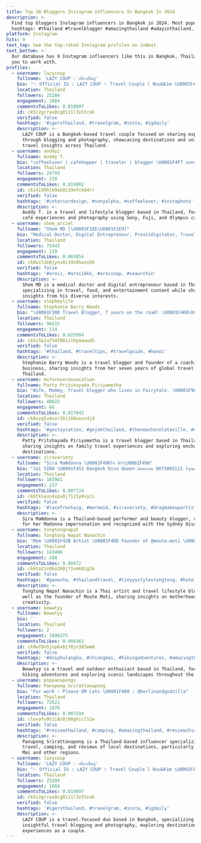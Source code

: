 ```yaml
---
title: Top 10 Bloggers Instagram Influencers In Bangkok In 2024
description: >-
  Find top bloggers Instagram influencers in Bangkok in 2024. Most popular
  hashtags: #thailand #travelblogger #amazingthailand #adayinthailand.
platform: Instagram
hits: 9
text_top: See the top-rated Instagram profiles on inBeat.
text_bottom: >-
  Our database has 9 Instagram influencers like this in Bangkok, Thailand for
  you to work with.
profiles:
  - username: lazycoup
    fullname: 'LAZY COUP : เที่ยวเป็นคู่'
    bio: "✨ Official IG : LAZY COUP ✨ Travel Couple l Nuu&Kim \U0001F4CD Bangkok Based l Blogger l Photographer E-mail: lazycoup@gmail.com"
    location: Thailand
    followers: 25284
    engagement: 1084
    commentsToLikes: 0.019897
    id: ck5c2grrax8cg0i11l3x5tcok
    verified: false
    hashtags: '#igersthailand, #travelgram, #insta, #igdaily'
    description: >-
      LAZY COUP is a Bangkok-based travel couple focused on sharing experiences
      through blogging and photography, showcasing destinations and unique
      travel insights across Thailand.
  - username: aoddyz
    fullname: Aoddy T.
    bio: "coffeelover | cafehopper | traveler | blogger \U0001F4F7 sony | fuji | olympus bangkok | thailand \U0001F1F9\U0001F1ED ☕️\U0001F964\U0001F370\U0001F33F\U0001F3A7\U0001F4F8"
    location: Thailand
    followers: 24793
    engagement: 220
    commentsToLikes: 0.019002
    id: ck14i99hle9ak0i19nfck04rr
    verified: false
    hashtags: '#interiordesign, #sonyalpha, #coffeelover, #instaphoto'
    description: >-
      Aoddy T. is a travel and lifestyle blogger based in Thailand, focusing on
      café experiences and photography using Sony, Fuji, and Olympus cameras.
  - username: shem_arciel
    fullname: "Shem MD [\U0001F1EE\U0001F1E9]"
    bio: "Medical Doctor, Digital Entrepreneur, Prestidigitator, Travel & Food Blogger, Musician, Cinephile, LFC Kopites! \U0001F4CD: Bangkok ⬇️Latest YouTube Video⬇️"
    location: Thailand
    followers: 75443
    engagement: 119
    commentsToLikes: 0.065054
    id: ck0w1lob8jynv0i19n8hwzo56
    verified: false
    hashtags: '#aroii, #aroiibkk, #aroisnap, #seaurchin'
    description: >-
      Shem MD is a medical doctor and digital entrepreneur based in Thailand,
      specializing in travel, food, and entertainment content while sharing
      insights from his diverse interests.
  - username: stephmylife
    fullname: Stephanie Barry Woods
    bio: "\U0001F30D Travel Blogger, 7 years on the road! \U0001F469\U0001F3FC‍\U0001F4BB Founder of @smltb_coaching \U0001F4CDBangkok Next stop: India Check out my blog\U0001F447\U0001F3FC"
    location: Thailand
    followers: 98415
    engagement: 114
    commentsToLikes: 0.025994
    id: ck5c5b2a734f80i11hp4aowd5
    verified: false
    hashtags: '#thailand, #traveltips, #travelguide, #hanoi'
    description: >-
      Stephanie Barry Woods is a travel blogger and founder of a coaching
      business, sharing insights from her seven years of global travel based in
      Thailand.
  - username: msforeveronvacation
    fullname: Patty Pritshayada Piriyametha
    bio: "Wife, Mommy, Travel blogger who lives in Fairytale. \U0001F984\U0001F308\U0001F32Cfollow my blog on FB page >>>"
    location: Thailand
    followers: 40822
    engagement: 66
    commentsToLikes: 0.017042
    id: ck0vvg5u4ozr20i19duovc4jd
    verified: false
    hashtags: '#gostaycation, #gojekthailand, #thenewchocolateville, #cafehoppingbkk'
    description: >-
      Patty Pritshayada Piriyametha is a travel blogger based in Thailand,
      sharing insights on family travel experiences and exploring enchanting
      destinations.
  - username: siravariety
    fullname: "Sira MaNdonna \U0001F496ไจ๋ ซีร่า\U0001F496"
    bio: "Jai SIRA \U0001F451 Bangkok Diva Queen ติดต่องาน 0875005111 (คุณตั๊ก) Sydney Diva Awards winner Thailand’s Madonna impersonator Performer, Beauty blogger, etc."
    location: Thailand
    followers: 102981
    engagement: 237
    commentsToLikes: 0.007724
    id: ck6tkleuu4xpx0j71i5y8vyci
    verified: false
    hashtags: '#lacefrontwig, #mermaid, #siravariety, #dragmakeupartist'
    description: >-
      Sira MaNdonna is a Thailand-based performer and beauty blogger, renowned
      for her Madonna impersonation and recognized with the Sydney Diva Awards.
  - username: tongtongnapat
    fullname: Tongtong Napat Nanachin
    bio: "Mom \U0001F43B Artist \U0001F4DD Founder of @moute.moti \U0001F3A8 @tongtong.arts and travel lifestyle blogger mrs. tourism queen international’ 22 \U0001F380"
    location: Thailand
    followers: 143496
    engagement: 288
    commentsToLikes: 0.00472
    id: ck6to21n9bo260j71vmk0ig3k
    verified: false
    hashtags: '#ganesha, #thailandtravel, #tinyyystylextongtong, #hotelandresort'
    description: >-
      Tongtong Napat Nanachin is a Thai artist and travel lifestyle blogger, as
      well as the founder of Moute Moti, sharing insights on motherhood and
      creativity.
  - username: bewwtyy
    fullname: Bewwtyy
    bio: ''
    location: Thailand
    followers: 2
    engagement: 3999375
    commentsToLikes: 0.004362
    id: ck9wf8n5jnp6x0j78jn302wm8
    verified: false
    hashtags: '#doiphulangka, #chiangmai, #hikingadventures, #amazingthailand'
    description: >-
      Bewwtyy is a travel and outdoor enthusiast based in Thailand, focusing on
      hiking adventures and exploring scenic landscapes throughout the region.
  - username: poppanupongs
    fullname: Panupong Srirattanapong
    bio: "For work : Please DM Cats \U0001F408 : @berlinandgodzilla"
    location: Thailand
    followers: 72621
    engagement: 1076
    commentsToLikes: 0.007244
    id: cloxofu9tzi8s0j08ghicl52w
    verified: false
    hashtags: '#reviewthailand, #camping, #amazingthailand, #reviewchiangmai'
    description: >-
      Panupong Srirattanapong is a Thailand-based influencer specializing in
      travel, camping, and reviews of local destinations, particularly in Chiang
      Mai and other regions.
  - username: lazycoup
    fullname: 'LAZY COUP : เที่ยวเป็นคู่'
    bio: "✨ Official IG : LAZY COUP ✨ Travel Couple l Nuu&Kim \U0001F4CD Bangkok Based l Blogger l Photographer E-mail: lazycoup@gmail.com"
    location: Thailand
    followers: 25284
    engagement: 1084
    commentsToLikes: 0.019897
    id: ck5c2grrax8cg0i11l3x5tcok
    verified: false
    hashtags: '#igersthailand, #travelgram, #insta, #igdaily'
    description: >-
      LAZY COUP is a travel-focused duo based in Bangkok, specializing in
      insightful travel blogging and photography, exploring destinations and
      experiences as a couple.
---
```


